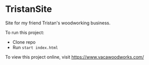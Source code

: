 # TristanSite
Site for my friend Tristan's woodworking business.

To run this project:

- Clone repo
- Run `start index.html`

To view this project online, visit https://www.vacawoodworks.com/